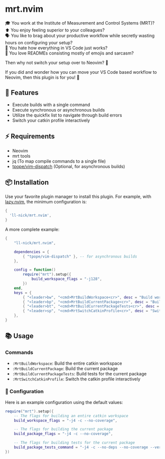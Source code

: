 # mrt.nvim

🎓 You work at the Institute of Measurement and Control Systems (MRT)? \
⬆️  You enjoy feeling superior to your colleagues? \
🗣️ You like to brag about your productive workflow while secretly wasting hours on configuring your setup? \
🔌 You hate how everything in VS Code just works? \
📄 You love READMEs consisting mostly of emojis and sarcasm?

Then why not switch your setup over to Neovim? 🤯

If you did and wonder how you can move your VS Code based workflow to Neovim, then this plugin is for you! 🎉

## 🚀 Features

- Execute builds with a single command
- Execute synchronous or asynchronous builds
- Utilize the quickfix list to navigate through build errors
- Switch your catkin profile interactively
 
## ⚡️ Requirements

- Neovim
- mrt tools
- jq (To map compile commands to a single file)
- [tpope/vim-dispatch](https://github.com/tpope/vim-dispatch) (Optional, for asynchronous builds)

## 📦 Installation

Use your favorite plugin manager to install this plugin.
For example, with [lazy.nvim](https://github.com/folke/lazy.nvim), the minimum configuration is:

```lua
{
  'll-nick/mrt.nvim',
}
```

A more complete example:
```lua
{
    "ll-nick/mrt.nvim",

  	dependencies = {
		{ "tpope/vim-dispatch" }, -- for asynchronous builds
	},

    config = function()
        require("mrt").setup({
            build_workspace_flags = "-j128",
        })
    end,
    keys = {
        { "<leader>bw", "<cmd>MrtBuildWorkspace<cr>", desc = "Build workspace" },
        { "<leader>bp", "<cmd>MrtBuildCurrentPackage<cr>", desc = "Build current package" },
        { "<leader>bt", "<cmd>MrtBuildCurrentPackageTests<cr>", desc = "Build tests for current package" },
        { "<leader>sp", "<cmd>MrtSwitchCatkinProfile<cr>", desc = "Switch catkin profile" },
    },
}
```

## 📚 Usage

### Commands

- `:MrtBuildWorkspace`: Build the entire catkin workspace
- `:MrtBuildCurrentPackage`: Build the current package
- `:MrtBuildCurrentPackageTests`: Build tests for the current package
- `:MrtSwitchCatkinProfile`: Switch the catkin profile interactively

### 🔧 Configuration

Here is an example configuration using the default values:

```lua
require("mrt").setup({
	-- The flags for building an entire catkin workspace
	build_workspace_flags = "-j4 -c --no-coverage",

	-- The flags for building the current package
	build_package_flags = "-j4 -c --no-coverage",

	-- The flags for building tests for the current package
	build_package_tests_command = "-j4 -c --no-deps --no-coverage --verbose --catkin-make-args tests",
})
```

